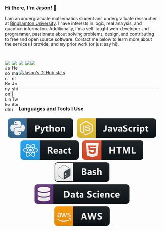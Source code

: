 ### Hi there, I'm [Jason!](https://www.linkedin.com/in/jason-kenyon-416b07218) 👋
I am an undergraduate mathematics student and undergraduate researcher at [Binghamton University](https://www2.math.binghamton.edu/p/start). I have interests in logic, real analysis, and quantum information. Additionally, I'm a self-taught web-developer and programmer, passionate about solving problems, design, and contributing to free and open source software. Contact me below to learn more about the services I provide, and my prior work (or just say hi).




<br/>
<p align="left">
<a href="https://www.linkedin.com/in/jason-kenyon-416b07218/">
 <img align="left" alt="Jason Kenyon| LinkedIn" width="22px" src="https://cdn.jsdelivr.net/npm/simple-icons@v3/icons/linkedin.svg" />
<a href="https://twitter.com/jason__kenyon">
  <img align="left" alt="Hemant Joshi| Twitter" width="22px" src="https://cdn.jsdelivr.net/npm/simple-icons@v3/icons/twitter.svg" />
 <a href="https://github.com/jason0kenyon/dotfiles">
  <img align="left" width="22px" src="https://cdn.jsdelivr.net/npm/simple-icons@v7/icons/neovim.svg"/>
<a href="mailto:jason0kenyon@gmail.com">

 <img align="left" src="https://img.shields.io/badge/Gmail-D14836?style=for-the-badge&logo=gmail&logoColor=white" />
<a href="https://visitorbadge.io/status?path=https%3A%2F%2Fgithub.com%2Fjason0kenyon%2Fjason0kenyon"><img align="left" src="https://api.visitorbadge.io/api/visitors?path=https%3A%2F%2Fgithub.com%2Fjason0kenyon%2Fjason0kenyon&label=VISITORS&countColor=%23263759" /></a>
 
 </p>
<br/>


 
[![Jason's GitHub stats](https://github-readme-stats.vercel.app/api?username=jason0kenyon&count_private=true&show_icons=true&theme=tokyonight)](https://github.com/anuraghazra/github-readme-stats)
<br/>
 
 <br />

*************

<br />
 
### Languages and Tools I Use

<p align="center">
<img src="https://raw.githubusercontent.com/8bithemant/8bithemant/master/svg/dev/languages/python.svg" alt="Twitter" style="vertical-align:top; margin:4px">
 <img src="https://raw.githubusercontent.com/8bithemant/8bithemant/master/svg/dev/languages/js.svg" alt="Twitter" style="vertical-align:top; margin:4px">
<img src="https://raw.githubusercontent.com/8bithemant/8bithemant/master/svg/dev/frameworks/react.svg" alt="Twitter" style="vertical-align:top; margin:4px">
<img src="https://raw.githubusercontent.com/8bithemant/8bithemant/master/svg/dev/languages/html.svg" alt="Twitter" style="vertical-align:top; margin:4px">
 <img src="https://raw.githubusercontent.com/8bithemant/8bithemant/master/svg/dev/tools/bash.svg" alt="Twitter" style="vertical-align:top; margin:4px">
 <img src="https://raw.githubusercontent.com/8bithemant/8bithemant/master/svg/dev/misc/datascience.svg" alt="Twitter" style="vertical-align:top; margin:4px"><img src="https://raw.githubusercontent.com/8bithemant/8bithemant/master/svg/dev/services/aws.svg" alt="Twitter" style="vertical-align:top; margin:4px">
</p>

